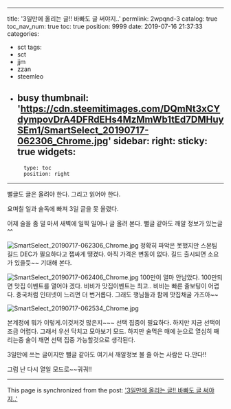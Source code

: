 
---
title: '3일만에 올리는 글!! 바빠도 글 써야지..'
permlink: 2wpqnd-3
catalog: true
toc_nav_num: true
toc: true
position: 9999
date: 2019-07-16 21:37:33
categories:
- sct
tags:
- sct
- jjm
- zzan
- steemleo
- busy
thumbnail: 'https://cdn.steemitimages.com/DQmNt3xCYdympovDrA4DFRdEHs4MzMmWb1tEd7DMHuySEm1/SmartSelect_20190717-062306_Chrome.jpg'
sidebar:
    right:
        sticky: true
widgets:
    -
        type: toc
        position: right
---


뻘글도 글은 올려야 한다.
그리고 읽어야 한다.

요며칠 일과 술독에 빠져
3일 글을 못 올렸다.

어제 술을 좀 덜 마셔
새벽에 일찍 일어나 글 올려 본다.
뻘글 같아도 깨알 정보가 있는글^^

![SmartSelect_20190717-062306_Chrome.jpg](https://cdn.steemitimages.com/DQmNt3xCYdympovDrA4DFRdEHs4MzMmWb1tEd7DMHuySEm1/SmartSelect_20190717-062306_Chrome.jpg)
정확히 파악은 못했지만 스몬팀 길드 DEC가 필요하다고
잽싸게 땡겼다. 아직 가격은 변동이 없다.
길드 출시되면 소요가 있을듯~~
기대해 본다.

![SmartSelect_20190717-062406_Chrome.jpg](https://cdn.steemitimages.com/DQmYTWcRUWiz8GkKHJvneZNL5yqa3VD9fSXUSnxgMtcBrp6/SmartSelect_20190717-062406_Chrome.jpg)
100만이 얼마 안남았다.
100만되면 맛집 이벤트를 열어야 겠다.
비비가 맛집이벤트는 최고..
비비는 빠른 줄보팅이 어렵다.
중국처럼 인터넷이 느리면 더 번거롭다.
그래도 행님들과 함께 맛집채굴 가즈아~~

![SmartSelect_20190717-062534_Chrome.jpg](https://cdn.steemitimages.com/DQmUFLRABV5vBTqVFFRLhV3FYZXHm3uebMbyeisFrS1cDZQ/SmartSelect_20190717-062534_Chrome.jpg)

본계정에 뭐가 이렇게.이것저것 많은지~~~
선택 집중이 필요하다.
하지만 지금 선택이 조금 어렵다.
그래서 우선 닥치고 모아보기 모드.
하지만 술먹은 매에 눈으로 열심히 째리는중
술이 깨면 선택 집중 가능할것으로 생각된다.

3일만에 쓰는 글이지만 뻘글 같아도
여기서 깨알정보 볼 줄 아는 사람은 다.안다!!

그럼 난 다시 열일 모드로~~궈궈!!

- - -

This page is synchronized from the post: ['3일만에 올리는 글!! 바빠도 글 써야지..'](https://steemit.com/@kibumh/2wpqnd-3)
